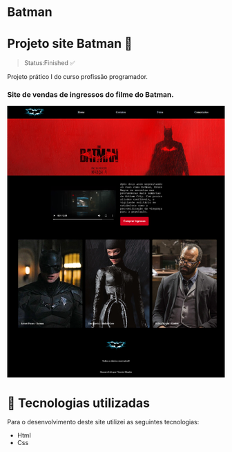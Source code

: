 # Batman



# Projeto site Batman 🦇 
> Status:Finished ✅
<p>
  Projeto prático I do curso profissão programador.<br/>
</p>

 ### Site de vendas de ingressos do filme do Batman.
<div>
 <img src= "https://github.com/yasminmendes487/Batman/blob/main/assets/img/home-preview.png">
 
</div>

# 💼 Tecnologias utilizadas
Para o desenvolvimento deste site utilizei as seguintes tecnologias:

+ Html
+ Css
